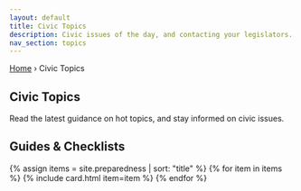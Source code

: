 ```yaml
---
layout: default
title: Civic Topics
description: Civic issues of the day, and contacting your legislators.
nav_section: topics
---
```


<section class="hero">
  <div class="container">
    <nav class="breadcrumbs" aria-label="Breadcrumb">
      <a href="{{ site.baseurl }}/">Home</a> › <span>Civic Topics</span>
    </nav>
    <h1>Civic Topics</h1>
    <p>Read the latest guidance on hot topics, and stay informed on civic issues.</p>
  </div>
</section>

<section>
  <div class="container">
    <h2>Guides & Checklists</h2>
    <div class="grid">
      {% assign items = site.preparedness | sort: "title" %}
      {% for item in items %}
        {% include card.html item=item %}
      {% endfor %}
    </div>
  </div>
</section>
